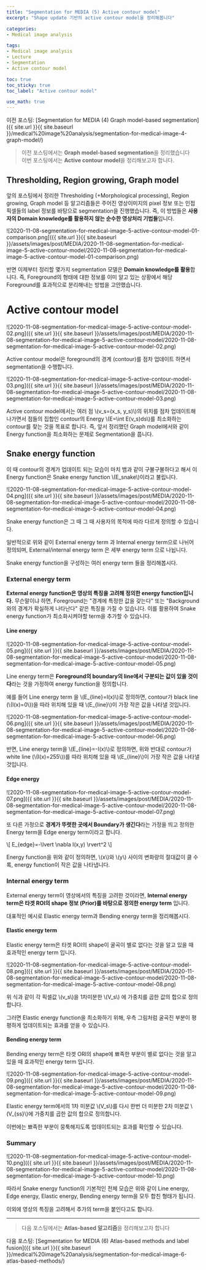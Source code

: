 ```yaml
---
title: "Segmentation for MEDIA (5) Active contour model"
excerpt: "Shape update 기반의 active contour model을 정리해봅니다"

categories:
- Medical image analysis

tags:
- Medical image analysis
- Lecture
- Segmentation
- Active contour model

toc: true
toc_sticky: true
toc_label: "Active contour model"

use_math: true
---
```


이전 포스팅: [Segmentation for MEDIA (4) Graph model-based segmentation]({{ site.url }}{{ site.baseurl }}/medical%20image%20analysis/segmentation-for-medical-image-4-graph-model/)

> 이전 포스팅에서는 **Graph model-based segmentation**을 정리했습니다  
> 이번 포스팅에서는 **Active contour model**을 정리해보고자 합니다.

## Thresholding, Region growing, Graph model

앞의 포스팅에서 정리한 Thresholding (+Morphological processing), Region growing, Graph model 등 알고리즘들은 주어진 영상이미지의 pixel 정보 또는 인접 픽셀들의 label 정보를 바탕으로 segmentation을 진행했습니다. 즉, 이 방법들은 **사용자의 Domain knowledge를 활용하지 않는 순수한 영상처리 기법들**입니다. 

![2020-11-08-segmentation-for-medical-image-5-active-contour-model-01-comparison.png]({{ site.url }}{{ site.baseurl }}/assets/images/post/MEDIA/2020-11-08-segmentation-for-medical-image-5-active-contour-model/2020-11-08-segmentation-for-medical-image-5-active-contour-model-01-comparison.png)

반면 이제부터 정리할 몇가지 segmentation 모델은 **Domain knowledge를 활용**합니다. 즉, Foreground의 형태에 대한 정보를 이미 알고 있는 상황에서 해당 Foreground를 효과적으로 분리해내는 방법을 고안했습니다.

# Active contour model

![2020-11-08-segmentation-for-medical-image-5-active-contour-model-02.png]({{ site.url }}{{ site.baseurl }}/assets/images/post/MEDIA/2020-11-08-segmentation-for-medical-image-5-active-contour-model/2020-11-08-segmentation-for-medical-image-5-active-contour-model-02.png)

Active contour model은 foreground의 경계 (contour)를 점차 업데이트 하면서 segmentation을 수행합니다.

![2020-11-08-segmentation-for-medical-image-5-active-contour-model-03.png]({{ site.url }}{{ site.baseurl }}/assets/images/post/MEDIA/2020-11-08-segmentation-for-medical-image-5-active-contour-model/2020-11-08-segmentation-for-medical-image-5-active-contour-model-03.png)

Active contour model에서는 여러 점 \\(v_s=(x_s, y_s)\\)의 위치를 점차 업데이트해나가면서 점들의 집합인 contour의 Energy \\(E=\int E(v_s)ds\\)를 최소화하는 contour를 찾는 것을 목표로 합니다. 즉, 앞서 정리했던 Graph model에서와 같이 Energy function을 최소화하는 문제로 Segmentation을 풉니다.

## Snake energy function

이 때 contour의 경계가 업데이트 되는 모습이 마치 뱀과 같이 구불구불하다고 해서 이 Energy function은 Snake energy function \\(E_snake\\)이라고 불립니다.

![2020-11-08-segmentation-for-medical-image-5-active-contour-model-04.png]({{ site.url }}{{ site.baseurl }}/assets/images/post/MEDIA/2020-11-08-segmentation-for-medical-image-5-active-contour-model/2020-11-08-segmentation-for-medical-image-5-active-contour-model-04.png)

Snake energy function은 그 때 그 때 사용자의 목적에 따라 다르게 정의할 수 있습니다.

일반적으로 위와 같이 External energy term 과 Internal energy term으로 나뉘어 정의되며, External/internal energy term 은 세부 energy term 으로 나뉩니다.

Snake energy function을 구성하는 여러 energy term 들을 정리해봅시다.

### External energy term

**External energy function은 영상의 특징을 고려해 정의한 energy function입니다.** 무슨말이냐 하면, Foreground는 "경계에 특정한 값을 갖는다" 또는 "Background와의 경계가 확실하게 나타난다" 같은 특징을 가질 수 있습니다. 이를 활용하여 Snake energy function가 최소화시켜야할 term을 추가할 수 있습니다.

#### Line energy

![2020-11-08-segmentation-for-medical-image-5-active-contour-model-05.png]({{ site.url }}{{ site.baseurl }}/assets/images/post/MEDIA/2020-11-08-segmentation-for-medical-image-5-active-contour-model/2020-11-08-segmentation-for-medical-image-5-active-contour-model-05.png)

Line energy term은 **Foreground의 boundary의 line에서 구분되는 값이 있을 것이다**라는 것을 가정하여 energy function을 정의합니다.

예를 들어 Line energy term 을 \\(E_{line}=I(x)\\)로 정의하면, contour가 black line (\\(I(x)=0\\))을 따라 위치해 있을 때 \\(E_{line}\\)이 가장 작은 값을 나타낼 것입니다.

![2020-11-08-segmentation-for-medical-image-5-active-contour-model-06.png]({{ site.url }}{{ site.baseurl }}/assets/images/post/MEDIA/2020-11-08-segmentation-for-medical-image-5-active-contour-model/2020-11-08-segmentation-for-medical-image-5-active-contour-model-06.png)

반면, Line energy term을 \\(E_{line}=-I(x)\\)로 정의하면, 위와 반대로 contour가 white line (\\(I(x)=255\\))를 따라 위치해 있을 때 \\(E_{line}\\)이 가장 작은 값을 나타낼 것입니다.

#### Edge energy

![2020-11-08-segmentation-for-medical-image-5-active-contour-model-07.png]({{ site.url }}{{ site.baseurl }}/assets/images/post/MEDIA/2020-11-08-segmentation-for-medical-image-5-active-contour-model/2020-11-08-segmentation-for-medical-image-5-active-contour-model-07.png)

또 다른 가정으로 **경계가 뚜렷한 곳에서 Boundary가 생긴다**라는 가정을 띄고 정의한 Energy term을 Edge energy term이라고 합니다.

\\[
E_{edge}=-\lvert \nabla I(x,y) \rvert^2
\\]

Energy function을 위와 같이 정의하면, \\(x\\)와 \\(y\\) 사이의 변화량의 절대값이 클 수록, energy function이 작은 값을 나타냅니다.

### Internal energy term

External energy term이 영상에서의 특징을 고려한 것이라면, **Internal energy term은 타겟 ROI의 shape 정보 (Prior)를 바탕으로 정의한 energy term** 입니다.

대표적인 예시로 Elastic energy term과 Bending energy term을 정리해봅시다.

#### Elastic energy term

Elastic energy term은 타겟 ROI의 shape이 굴곡이 별로 없다는 것을 알고 있을 때 효과적인 energy term 입니다.

![2020-11-08-segmentation-for-medical-image-5-active-contour-model-08.png]({{ site.url }}{{ site.baseurl }}/assets/images/post/MEDIA/2020-11-08-segmentation-for-medical-image-5-active-contour-model/2020-11-08-segmentation-for-medical-image-5-active-contour-model-08.png)

위 식과 같이 각 픽셀값 \\(v_s\\)을 1차미분한 \\(V_s\\) 에 가중치를 곱한 값의 합으로 정의합니다.

그러면 Elastic energy function을 최소화하기 위해, 우측 그림처럼 굴곡진 부분이 평평하게 업데이트되는 효과를 얻을 수 있습니다.

#### Bending energy term

Bending energy term은 타겟 ORI의 shape에 뾰족한 부분이 별로 없다는 것을 알고 있을 때 효과적인 energy term 입니다.

![2020-11-08-segmentation-for-medical-image-5-active-contour-model-09.png]({{ site.url }}{{ site.baseurl }}/assets/images/post/MEDIA/2020-11-08-segmentation-for-medical-image-5-active-contour-model/2020-11-08-segmentation-for-medical-image-5-active-contour-model-09.png)

Elastic energy term에서의 1차 미분값 \\(V_s\\)를 다시 한번 더 미분한 2차 미분값 \\(V_{ss}\\)에 가중치를 곱한 값의 합으로 정의합니다.

이번에는 뾰족한 부분이 뭉툭해지도록 업데이트되는 효과를 확인할 수 있습니다.

### Summary

![2020-11-08-segmentation-for-medical-image-5-active-contour-model-10.png]({{ site.url }}{{ site.baseurl }}/assets/images/post/MEDIA/2020-11-08-segmentation-for-medical-image-5-active-contour-model/2020-11-08-segmentation-for-medical-image-5-active-contour-model-10.png)

따라서 Snake energy function의 기본적인 전체 모습은 위와 같이 Line energy, Edge energy, Elastic energy, Bending energy term을 모두 합친 형태가 됩니다.

이외에 영상의 특징을 고려해서 추가의 term을 붙인다고도 합니다.

---

> 다음 포스팅에서는 **Atlas-based 알고리즘**을 정리해보고자 합니다

다음 포스팅: [Segmentation for MEDIA (6) Atlas-based methods and label fusion]({{ site.url }}{{ site.baseurl }}/medical%20image%20analysis/segmentation-for-medical-image-6-atlas-based-methods/)